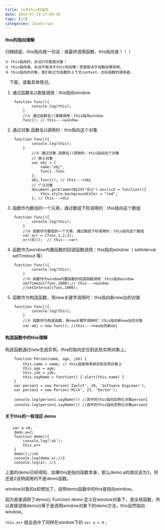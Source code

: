 ```yaml
---
title: Js中this的指向
date: 2019-07-19 17:09:30
tags: [js]
categories: JavaScript
---
```


#### this的指向理解

归根结底，this指向就一句话：谁最终调用函数，this指向谁！！！

    ① this指向的，永远只可能是对象！
    ② this指向谁，永远不取决于this写在哪！而是取决于函数在哪调用。
    ③ this指向的对象，我们称之为函数的上下文context，也叫函数的调用者。

　下面，请看具体情况。

1. 通过函数名()直接调用：this指向window
```
    function func(){
            console.log(this);
        }
        //① 通过函数名()直接调用：this指向window
        func(); // this--->window
```
2. 通过对象.函数名()调用的：this指向这个对象
```
    function func(){
            console.log(this);
        }
            //② 通过对象.函数名()调用的：this指向这个对象
            // 狭义对象
            var obj = {
                name:"obj",
                func1 :func
            };
            obj.func1(); // this--->obj
            // 广义对象
            document.getElementById("div").onclick = function(){
                this.style.backgroundColor = "red";
            }; // this--->div
```
3. 函数作为数组的一个元素，通过数组下标调用的：this指向这个数组
```
    function func(){
            console.log(this);
        }
        //③ 函数作为数组的一个元素，通过数组下标调用的：this指向这个数组
        var arr = [func,1,2,3];
        arr[0]();  // this--->arr
```

4. 函数作为window内置函数的回调函数调用：this指向window（ setInterval setTimeout 等）
```
    function func(){
            console.log(this);
        }
        //④ 函数作为window内置函数的回调函数调用：this指向window
        setTimeout(func,1000);// this--->window
        //setInterval(func,1000);
```

5. 函数作为构造函数，用new关键字调用时：this指向新new出的对象
```
    function func(){
            console.log(this);
        }
        //⑤ 函数作为构造函数，用new关键字调用时：this指向新new出的对象
        var obj = new func(); //this--->new出的新obj
```

#### 构造函数中的this理解

构造函数通过new生成实例，this的指向定位到这些实例对象上。

```
    function Person(name, age, job) {
        this.name = name; // this就是用来绑定到实例对象上
        this.age = age;
        this.job = job;
        this.sayName = function() { alert(this.name) } 
    }
    var person1 = new Person('Zaxlct', 28, 'Software Engineer');
    var person2 = new Person('Mick', 23, 'Doctor');

    console.log(person1.sayName()) //其中的this指向实例化对象person1
    console.log(person2.sayName()) //其中的this指向实例化对象person2
```

#### 关于this的一些误区 demo

```
　　var a =0;
    demo.a=2;
    function demo(){
        console.log('ok');
        this.a++
    }
    demo();//ok
    console.log(demo.a);//2
    console.log(a); //1
```

上面的demo已经得知，如果this是指向函数本身，那么demo.a的值应该为3，但还是2说明调用的不是demo函数。

 window对象的a却增加了，说明demo函数中的this是指向window。

 因为直接调用了demo(); Function demo 定义在window对象下，是全局函数，所以直接调用demo()等于是调用window对象下的demo方法，this自然指向window。

 `this.a++` 就会选中了同样在window下的 `var a = 0` ;


